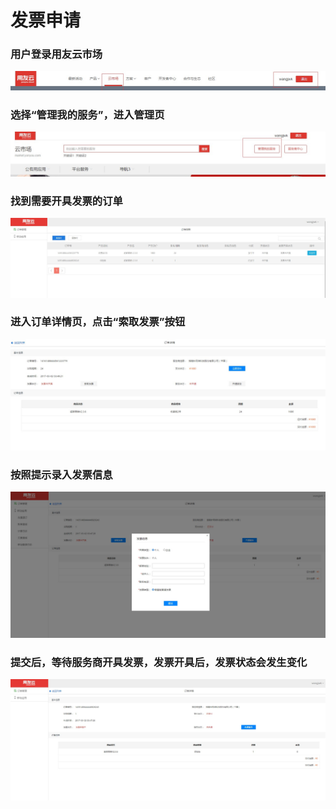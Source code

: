 # 发票申请

### 用户登录用友云市场

![](/articles/yycloud/2-/images/fapiao01.jpg)

### 选择“管理我的服务”，进入管理页
![](/articles/yycloud/2-/images/fapiao02.jpg)

### 找到需要开具发票的订单

![](/articles/yycloud/2-/images/fapiao1.jpg)

### 进入订单详情页，点击“索取发票”按钮

![](/articles/yycloud/2-/images/fapiao2.jpg)

### 按照提示录入发票信息

![](/articles/yycloud/2-/images/fapiao3.jpg)

### 提交后，等待服务商开具发票，发票开具后，发票状态会发生变化

![](/articles/yycloud/2-/images/fapiao4.jpg)
